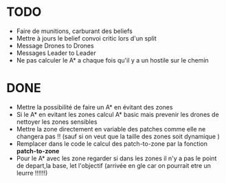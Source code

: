 # TODO

- Faire de munitions, carburant des beliefs
- Mettre à jours le belief convoi critic lors d'un split
- Message Drones to Drones
- Messages Leader to Leader
- Ne pas calculer  le A* a chaque fois qu'il y a un hostile sur le chemin

# DONE

- Mettre la possibilité de faire un A* en évitant des zones
- Si le A* en evitant les zones calcul A* basic mais prevenir les drones de nettoyer les zones sensibles
- Mettre la zone directement en variable des patches comme elle ne changera pas !! (sauf si on veut que la taille des zones soit dynamique )
- Remplacer dans le code le calcul des patch-to-zone par la fonction **patch-to-zone**
- Pour le A* avec les zone regarder si dans les zones il n'y a pas le point de depart,la base, let l'objectif (arrivée en gle car on pourrait etre un leurre !!!!!!)
